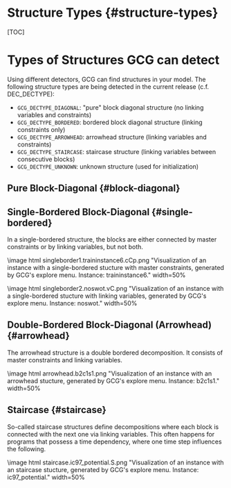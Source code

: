 # Structure Types {#structure-types}
[TOC]

# Types of Structures GCG can detect
Using different detectors, GCG can find structures in your model. The following structure types are being detected in 
the current release (c.f. DEC_DECTYPE):

- `GCG_DECTYPE_DIAGONAL`: "pure" block diagonal structure (no linking variables and constraints)
- `GCG_DECTYPE_BORDERED`: bordered block diagonal structure (linking constraints only)
- `GCG_DECTYPE_ARROWHEAD`: arrowhead structure (linking variables and constraints)
- `GCG_DECTYPE_STAIRCASE`: staircase structure (linking variables between consecutive blocks)
- `GCG_DECTYPE_UNKNOWN`: unknown structure (used for initialization)

## Pure Block-Diagonal {#block-diagonal}

## Single-Bordered Block-Diagonal {#single-bordered}
In a single-bordered structure, the blocks are either connected by master constraints or by linking variables, but not both.

\image html singleborder1.traininstance6.cCp.png "Visualization of an instance with a single-bordered stucture with master constraints, generated by GCG's explore menu. Instance: traininstance6." width=50%

\image html singleborder2.noswot.vC.png "Visualization of an instance with a single-bordered stucture with linking variables, generated by GCG's explore menu. Instance: noswot." width=50%

## Double-Bordered Block-Diagonal (Arrowhead) {#arrowhead}
The arrowhead structure is a double bordered decomposition. It consists of master constraints and linking variables.

\image html arrowhead.b2c1s1.png "Visualization of an instance with an arrowhead stucture, generated by GCG's explore menu. Instance: b2c1s1." width=50%


## Staircase {#staircase}
So-called staircase structures define decompositions where each block is connected
with the next one via linking variables. This often happens for programs that
possess a time dependency, where one time step influences the following.

\image html staircase.ic97_potential.S.png "Visualization of an instance with an staircase stucture, generated by GCG's explore menu. Instance: ic97_potential." width=50%




